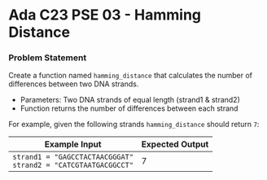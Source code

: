 # Ada C23 PSE 03 - Hamming Distance

### Problem Statement
Create a function named `hamming_distance` that calculates the number of
differences between two DNA strands.
  - Parameters: Two DNA strands of equal length (strand1 & strand2)
  - Function returns the number of differences between each strand

For example, given the following strands `hamming_distance` should return
`7`:

| **Example Input** | **Expected Output** |
| ----------------- | ------------------- |
| `strand1 = "GAGCCTACTAACGGGAT"`<br>`strand2 = "CATCGTAATGACGGCCT"` | 7 |
